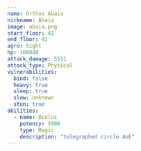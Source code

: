 ```yaml
---
name: Orthos Abaia
nickname: Abaia
image: abaia.png
start_floor: 41
end_floor: 42
agro: Sight
hp: 168848
attack_damage: 5511
attack_type: Physical
vulnerabilities:
  bind: false
  heavy: true
  sleep: true
  slow: unknown
  stun: true
abilities:
  - name: Oculus
    potency: 3000
    type: Magic
    description: "telegraphed circle AoE"
---
```

